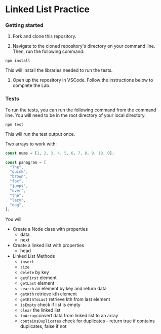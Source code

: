 # Linked List Practice

### Getting started

1. Fork and clone this repository.

1. Navigate to the cloned repository's directory on your command line. Then, run the following command:

```
npm install
```

This will install the libraries needed to run the tests.

1. Open up the repository in VSCode. Follow the instructions below to complete the Lab.

### Tests

To run the tests, you can run the following command from the command line. You will need to be in the root directory of your local directory.

```
npm test
```

This will run the test output once.

Two arrays to work with:

```js
const nums = [1, 2, 3, 4, 5, 6, 7, 8, 9, 10, 0];

const panagram = [
  "The",
  "quick",
  "brown",
  "fox",
  "jumps",
  "over",
  "the",
  "lazy",
  "dog",
];
```

You will

- Create a Node class with properties
  - data
  - next
- Create a linked list with properties
  - head
- Linked List Methods
  - `insert`
  - `size`
  - `delete` by key
  - `getFirst` element
  - `getLast` element
  - `search` an element by key and return data
  - `getKth` retrieve kth element
  - `getKthToLast` retrieve kth from last element
  - `isEmpty` check if list is empty
  - `clear` the linked list
  - `toArray`convert data from linked list to an array
  - `containsDuplicates` check for duplicates - return true if contains duplicates, false if not
